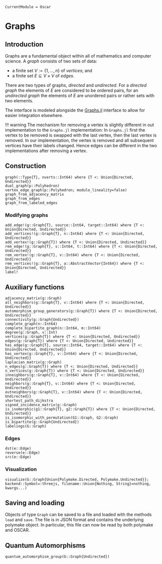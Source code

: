```@meta
CurrentModule = Oscar
```

# Graphs

## Introduction

Graphs are a fundamental object within all of mathematics and computer science.
A *graph* consists of two sets of data:

- a finite set $V := \{1,\ldots,n\}$ of *vertices*; and
- a finite set $E \subseteq V\times V$ of *edges*.

There are two types of graphs, *directed* and *undirected*. For a *directed
graph* the elements of $E$ are considered to be ordered pairs, for an
*undirected graph* the elements of $E$ are unordered pairs or rather sets with
two elements.

The interface is modeled alongside the
[Graphs.jl](https://juliagraphs.org/Graphs.jl/dev/) interface to
allow for easier integration elsewhere.

!!! warning
    The mechanism for removing a vertex is slightly different in out
    implementation to the `Graphs.jl` implementation: In `Graphs.jl` first
    the vertex to be removed is swapped with the last vertex, then the last
    vertex is removed. In our implementation, the vertex is removed and all
    subsequent vertices have their labels changed. Hence edges can be different
    in the two implementations after removing a vertex.

## Construction

```@docs
graph(::Type{T}, nverts::Int64) where {T <: Union{Directed, Undirected}}
dual_graph(p::Polyhedron)
vertex_edge_graph(p::Polyhedron; modulo_lineality=false)
graph_from_adjacency_matrix
graph_from_edges
graph_from_labeled_edges
```

### Modifying graphs
```@docs
add_edge!(g::Graph{T}, source::Int64, target::Int64) where {T <: Union{Directed, Undirected}}
add_vertices!(g::Graph{T}, n::Int64) where {T <: Union{Directed, Undirected}}
add_vertex!(g::Graph{T}) where {T <: Union{Directed, Undirected}}
rem_edge!(g::Graph{T}, s::Int64, t::Int64) where {T <: Union{Directed, Undirected}}
rem_vertex!(g::Graph{T}, v::Int64) where {T <: Union{Directed, Undirected}}
rem_vertices!(g::Graph{T}, a::AbstractVector{Int64}) where {T <: Union{Directed, Undirected}}
label!
```

## Auxiliary functions
```@docs
adjacency_matrix(g::Graph)
all_neighbors(g::Graph{T}, v::Int64) where {T <: Union{Directed, Undirected}}
automorphism_group_generators(g::Graph{T}) where {T <: Union{Directed, Undirected}}
connectivity(g::Graph{Undirected})
complete_graph(n::Int64)
complete_bipartite_graph(n::Int64, m::Int64)
degree(g::Graph, v::Int)
vertices(g::Graph{T}) where {T <: Union{Directed, Undirected}}
edges(g::Graph{T}) where {T <: Union{Directed, Undirected}}
has_edge(g::Graph{T}, source::Int64, target::Int64) where {T <: Union{Directed, Undirected}}
has_vertex(g::Graph{T}, v::Int64) where {T <: Union{Directed, Undirected}}
laplacian_matrix(g::Graph)
n_edges(g::Graph{T}) where {T <: Union{Directed, Undirected}}
n_vertices(g::Graph{T}) where {T <: Union{Directed, Undirected}}
inneighbors(g::Graph{T}, v::Int64) where {T <: Union{Directed, Undirected}}
neighbors(g::Graph{T}, v::Int64) where {T <: Union{Directed, Undirected}}
outneighbors(g::Graph{T}, v::Int64) where {T <: Union{Directed, Undirected}}
shortest_path_dijkstra
signed_incidence_matrix(g::Graph)
is_isomorphic(g1::Graph{T}, g2::Graph{T}) where {T <: Union{Directed, Undirected}}
is_isomorphic_with_permutation(G1::Graph, G2::Graph)
is_bipartite(g::Graph{Undirected})
labelings(G::Graph)
```

### Edges
```@docs
dst(e::Edge)
reverse(e::Edge)
src(e::Edge)
```

### Visualization
```@docs
visualize(G::Graph{Union{Polymake.Directed, Polymake.Undirected}}; backend::Symbol=:threejs, filename::Union{Nothing, String}=nothing, kwargs...)
```
## Saving and loading

Objects of type `Graph` can be saved to a file and loaded with the methods
`load` and `save`.  The file is in JSON format and contains the underlying
polymake object. In particular, this file can now be read by both polymake and
OSCAR.

## Quantum Automorphisms
```@docs
quantum_automorphism_group(G::Graph{Undirected})
```
